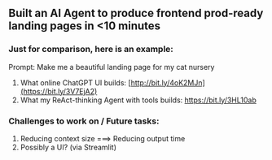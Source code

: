 ## Built an AI Agent to produce frontend prod-ready landing pages in <10 minutes

### Just for comparison, here is an example:
Prompt: Make me a beautiful landing page for my cat nursery
1. What online ChatGPT UI builds: [http://bit.ly/4oK2MJn](https://bit.ly/3V7EjA2)
2. What my ReAct-thinking Agent with tools builds: https://bit.ly/3HL10ab

### Challenges to work on / Future tasks:
1. Reducing context size ===> Reducing output time
2. Possibly a UI? (via Streamlit)
